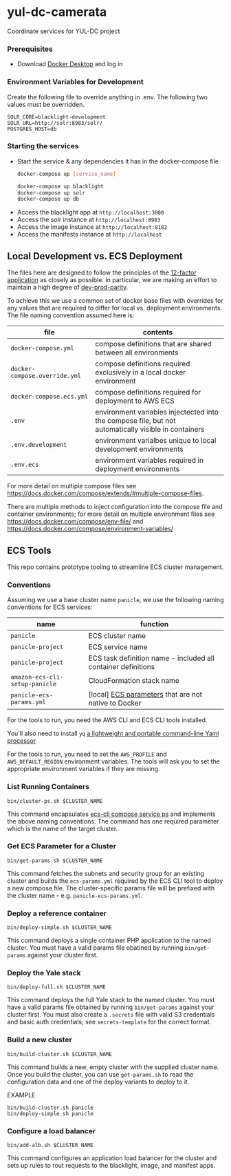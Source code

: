 # yul-dc-camerata
Coordinate services for YUL-DC project

### Prerequisites
- Download [Docker Desktop](https://www.docker.com/products/docker-desktop) and log in

### Environment Variables for Development

Create the following file to override anything in .env. The following two values must be overridden.
```
SOLR_CORE=blacklight-development
SOLR_URL=http://solr:8983/solr/
POSTGRES_HOST=db
```
### Starting the services
- Start the service & any dependencies it has in the docker-compose file
  ``` bash
  docker-compose up [service_name]

  docker-compose up blacklight
  docker-compose up solr
  docker-compose up db
  ```
- Access the blacklight app at `http://localhost:3000`
- Access the solr instance at `http://localhost:8983`
- Access the image instance at `http://localhost:8182`
- Access the manifests instance at `http://localhost`

## Local Development vs. ECS Deployment
The files here are designed to follow the principles of the [12-factor application](https://12factor.net) as closely
as possible.  In particular, we are making an effort to maintain a high degree of [dev-prod-parity](https://12factor.net/dev-prod-parity).

To achieve this we use a common set of docker base files with overrides for any values that are required to differ for
local vs. deployment environments.  The file naming convention assumed here is:

| file                           | contents |
|--------------------------------|----------|
| `docker-compose.yml`           | compose definitions that are shared between all environments |
| `docker-compose.override.yml`  | compose definitions required exclusively in a local docker environment |
| `docker-compose.ecs.yml`       | compose definitions required for deployment to AWS ECS |
| `.env`                         | environment variables injectected into the compose file, but not automatically visible in containers |
| `.env.development`             | environment varialbes unique to local development environments |
| `.env.ecs`                     | environment variables required in deployment environments |

For more detail on multiple compose files see https://docs.docker.com/compose/extends/#multiple-compose-files.

There are multiple methods to inject configuration into the compose file and container environments; for more detail on
multiple environment files see https://docs.docker.com/compose/env-file/ and https://docs.docker.com/compose/environment-variables/

## ECS Tools
This repo contains prototype tooling to streamline ECS cluster management.

### Conventions
Assuming we use a base cluster name `panicle`, we use the following naming conventions for ECS services:  

| name               | function             |
|--------------------|----------------------|
| `panicle`          | ECS cluster name     |
| `panicle-project`  | ECS service name |
| `panicle-project`  | ECS task definition name - included all container definitions |
| `amazon-ecs-cli-setup-panicle`  | CloudFormation stack name  |
| `panicle-ecs-params.yml` | [local] [ECS parameters](https://docs.aws.amazon.com/AmazonECS/latest/developerguide/cmd-ecs-cli-compose-ecsparams.html) that are not native to Docker |

For the tools to run, you need the AWS CLI and ECS CLI tools installed.

You'll also need to install `yq` [a lightweight and portable command-line Yaml processor](https://mikefarah.gitbook.io/yq/)

For the tools to run, you need to set the `AWS_PROFILE` and `AWS_DEFAULT_REGION` environment variables.
The tools will ask you to set the appropriate environment variables if they are missing.

### List Running Containers
```
bin/cluster-ps.sh $CLUSTER_NAME
```
This command encapsulates [ecs-cli compose service ps](https://docs.aws.amazon.com/AmazonECS/latest/developerguide/cmd-ecs-cli-compose-service-ps.html)
and implements the above naming conventions.
The command has one required parameter which is the name of the target cluster.

### Get ECS Parameter for a Cluster
```
bin/get-params.sh $CLUSTER_NAME
```
This command fetches the subnets and security group for an existing cluster and builds the
`ecs-params.yml` required by the ECS CLI tool to deploy a new compose file. The cluster-specific
params file will be prefixed with the cluster name - e.g. `panicle-ecs-params.yml`.

### Deploy a reference container
```
bin/deploy-simple.sh $CLUSTER_NAME
```
This command deploys a single container PHP application to the named cluster.  You must have a valid params
file obatined by running `bin/get-params` against your cluster first.  

### Deploy the Yale stack
```
bin/deploy-full.sh $CLUSTER_NAME
```
This command deploys the full Yale stack to the named cluster.  You must have a valid params
file obtained by running `bin/get-params` against your cluster first.  You must also create a `.secrets`
file with valid S3 credentials and basic auth credentials; see `secrets-template` for the correct format.

### Build a new cluster
```
bin/build-cluster.sh $CLUSTER_NAME
```
This command builds a new, empty cluster with the supplied cluster name.  Once you build the cluster,
you can use `get-params.sh` to read the configuration data and one of the deploy variants to deploy to it.

EXAMPLE
```
bin/build-cluster.sh panicle
bin/deploy-simple.sh panicle
```

### Configure a load balancer
```
bin/add-alb.sh $CLUSTER_NAME
```
This command configures an application load balancer for the cluster and sets up rules to rout requests
to the blacklight, image, and manifest apps.
